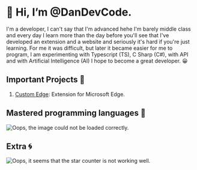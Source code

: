 # 👋 Hi, I’m @DanDevCode. 
I'm a developer, I can't say that I'm advanced hehe I'm barely middle class
and every day I learn more than the day before you'll see that I've developed an extension and a 
website and seriously it's hard if you're just learning. For me it was difficult, but later it became 
easier for me to program, I am experimenting with Typescript (TS), C Sharp (C#), 
with API and with Artificial Intelligence (AI) I hope to become a great developer. 😀

## Important Projects 🧰

1. [Custom Edge](https://github.com/DanDevCode/Edge-Custom-Extension-Code): Extension for Microsoft Edge.

## Mastered programming languages 💼

![Oops, the image could not be loaded correctly.](https://i.ytimg.com/vi/7TezZ2JbvZs/maxresdefault.jpg)

## Extra 🌀
![Oops, it seems that the star counter is not working well.](https://img.shields.io/github/stars/DanDevCode?affiliations=OWNER&color=yellow&label=Stars&style=plastic)
